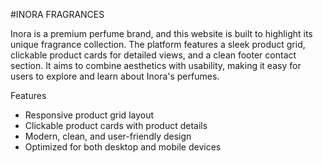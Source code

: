 #INORA FRAGRANCES

Inora is a premium perfume brand, and this website is built to highlight its unique fragrance collection. 
The platform features a sleek product grid, clickable product cards for detailed views, and a clean footer contact section. 
It aims to combine aesthetics with usability, making it easy for users to explore and learn about Inora's perfumes.

Features

- Responsive product grid layout
- Clickable product cards with product details
- Modern, clean, and user-friendly design
- Optimized for both desktop and mobile devices
